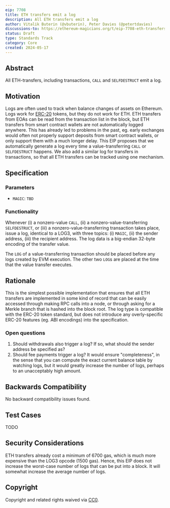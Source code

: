 ```yaml
---
eip: 7708
title: ETH transfers emit a log
description: All ETH transfers emit a log
author: Vitalik Buterin (@vbuterin), Peter Davies (@petertdavies)
discussions-to: https://ethereum-magicians.org/t/eip-7708-eth-transfers-emit-a-log/20034
status: Draft
type: Standards Track
category: Core
created: 2024-05-17
---
```


## Abstract

All ETH-transfers, including transactions, `CALL` and `SELFDESTRUCT` emit a log.

## Motivation

Logs are often used to track when balance changes of assets on Ethereum. Logs work for [ERC-20](./eip-20.md) tokens, but they do not work for ETH. ETH transfers from EOAs can be read from the transaction list in the block, but ETH transfers from smart contract wallets are not automatically logged anywhere. This has already led to problems in the past, eg. early exchanges would often not properly support deposits from smart contract wallets, or only support them with a much longer delay. This EIP proposes that we automatically generate a log every time a value-transferring `CALL` or `SELFDESTRUCT` happens. We also add a similar log for transfers in transactions, so that all ETH transfers can be tracked using one mechanism.

## Specification

### Parameters

* `MAGIC`: `TBD`

### Functionality

Whenever (i) a nonzero-value `CALL`, (ii) a nonzero-value-transferring `SELFDESTRUCT`, or (iii) a nonzero-value-transferring transaction takes place, issue a log, identical to a LOG3, with three topics: (i) `MAGIC`, (ii) the sender address, (iii) the recipient address. The log data is a big-endian 32-byte encoding of the transfer value.

The `LOG` of a value-transferring transaction should be placed before any logs created by EVM execution. The other two `LOG`s are placed at the time that the value transfer executes.

## Rationale

This is the simplest possible implementation that ensures that all ETH transfers are implemented in some kind of record that can be easily accessed through making RPC calls into a node, or through asking for a Merkle branch that is hashed into the block root. The log type is compatible with the ERC-20 token standard, but does not introduce any overly-specific ERC-20 features (eg. ABI encodings) into the specification.

### Open questions

1. Should withdrawals also trigger a log? If so, what should the sender address be specified as?
2. Should fee payments trigger a log? It would ensure "completeness", in the sense that you can compute the exact current balance table by watching logs, but it would greatly increase the number of logs, perhaps to an unacceptably high amount.

## Backwards Compatibility

No backward compatibility issues found.

## Test Cases

TODO

## Security Considerations

ETH transfers already cost a minimum of 6700 gas, which is much more expensive than the LOG3 opcode (1500 gas). Hence, this EIP does not increase the worst-case number of logs that can be put into a block. It will somewhat increase the average number of logs.

## Copyright

Copyright and related rights waived via [CC0](../LICENSE.md).
